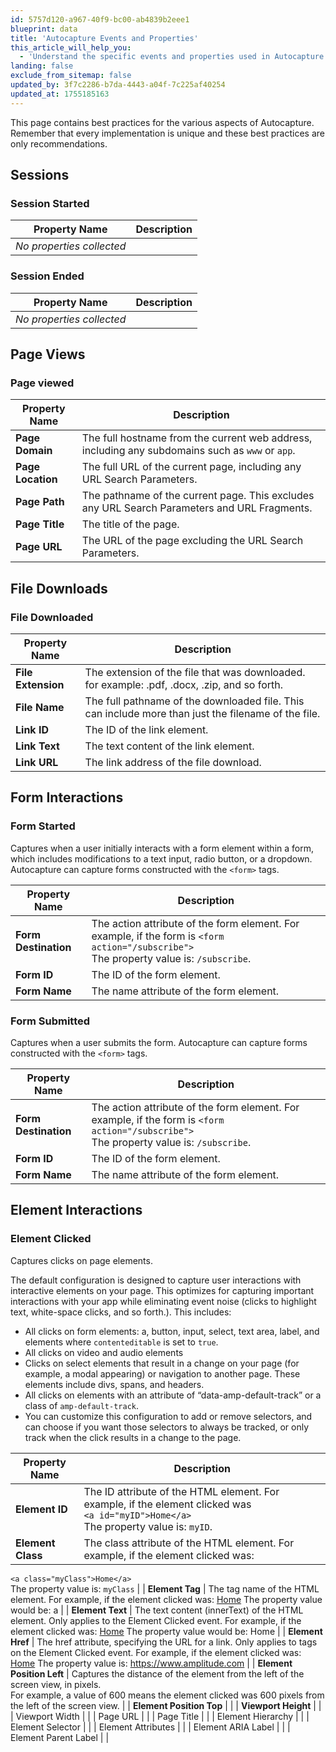 ```yaml
---
id: 5757d120-a967-40f9-bc00-ab4839b2eee1
blueprint: data
title: 'Autocapture Events and Properties'
this_article_will_help_you:
  - 'Understand the specific events and properties used in Autocapture'
landing: false
exclude_from_sitemap: false
updated_by: 3f7c2286-b7da-4443-a04f-7c225af40254
updated_at: 1755185163
---
```

This page contains best practices for the various aspects of Autocapture. Remember that every implementation is unique and these best practices are only recommendations. 
## Sessions
### Session Started

| Property Name | Description |
|------------|----------|
| *No properties collected*         |  |

### Session Ended

| Property Name | Description |
|------------|----------|
| *No properties collected*         |  |


## Page Views

### Page viewed

| Property Name | Description |
|------------|----------|
| **Page Domain**         | The full hostname from the current web address, including any subdomains such as `www` or `app`.  |
| **Page Location**          | The full URL of the current page, including any URL Search Parameters.  |
| **Page Path**          | The pathname of the current page. This excludes any URL Search Parameters and URL Fragments.  |
| **Page Title**          | The title of the page.  |
| **Page URL**         | The URL of the page excluding the URL Search Parameters. |

## File Downloads

### File Downloaded

| Property Name | Description |
|------------|----------|
| **File Extension**         | The extension of the file that was downloaded. for example: .pdf, .docx, .zip, and so forth.  |
| **File Name**          | The full pathname of the downloaded file. This can include more than just the filename of the file.  |
| **Link ID**          | The ID of the link element.  |
| **Link Text**          | The text content of the link element.  |
| **Link URL**         | The link address of the file download. |

## Form Interactions

### Form Started
Captures when a user initially interacts with a form element within a form, which includes modifications to a text input, radio button, or a dropdown. Autocapture can capture forms constructed with the `<form>` tags.

| Property Name | Description |
|------------|----------|
| **Form Destination**         | The action attribute of the form element. For example, if the form is `<form action="/subscribe">` <br> The property value is: `/subscribe`.   |
| **Form ID**          | The ID of the form element.  |
| **Form Name**          | The name attribute of the form element.  |

### Form Submitted
Captures when a user submits the form. Autocapture can capture forms constructed with the `<form>` tags.

| Property Name | Description |
|------------|----------|
| **Form Destination**         | The action attribute of the form element. For example, if the form is `<form action="/subscribe">` <br> The property value is: `/subscribe`.   |
| **Form ID**          | The ID of the form element.  |
| **Form Name**          | The name attribute of the form element.  |

## Element Interactions

### Element Clicked 
Captures clicks on page elements.

The default configuration is designed to capture user interactions with interactive elements on your page. This optimizes for capturing important interactions with your app while eliminating event noise (clicks to highlight text, white-space clicks, and so forth.). This includes:

* All clicks on form elements: a, button, input, select, text area, label, and elements where `contenteditable` is set to `true`.
* All clicks on video and audio elements
* Clicks on select elements that result in a change on your page (for example, a modal appearing) or navigation to another page. These elements include divs, spans, and headers.
* All clicks on elements with an attribute of “data-amp-default-track” or a class of `amp-default-track`.
* You can customize this configuration to add or remove selectors, and can choose if you want those selectors to always be tracked, or only track when the click results in a change to the page.

| Property Name | Description |
|------------|----------|
| **Element ID**         | The ID attribute of the HTML element. For example, if the element clicked was <br> `<a id="myID">Home</a>` <br> The property value is: `myID`.  |
| **Element Class**          | The class attribute of the HTML element. For example, if the element clicked was: <br>
 `<a class="myClass">Home</a>` <br> The property value is: `myClass`
  |
| **Element Tag**          | The tag name of the HTML element.
For example, if the element clicked was:
<a href=”#”>Home</a>
The property value would be: a
  |
| **Element Text**          | The text content (innerText) of the HTML element. Only applies to the Element Clicked event.
For example, if the element clicked was:
<a href=”#”>Home</a>
The property value would be: Home
  |
| **Element Href**         | The href attribute, specifying the URL for a link. Only applies to <a> tags on the Element Clicked event.
For example, if the element clicked was:
<a href=”https://www.amplitude.com”>Home</a>
The property value is: https://www.amplitude.com |
| **Element Position Left**    |  Captures the distance of the element from the left of the screen view, in pixels. <br> For example, a value of 600 means the element clicked was 600 pixels from the left of the screen view.   |
| **Element Position Top**      |     |
| **Viewport Height**       |     |
| Viewport Width            |     |
| Page URL                  |     |
| Page Title                |     |
| Element Hierarchy         |     |
| Element Selector          |     |
| Element Attributes        |     |
| Element ARIA Label        |      |
| Element Parent Label      |     |